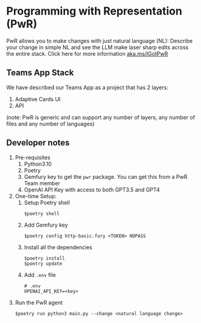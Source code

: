 # Programming with Representation (PwR)

PwR allows you to make changes with just natural language (NL): Describe your change in simple NL and see the LLM make laser sharp edits across the entire stack. Click here for more information [aka.ms/IGotPwR](https://aka.ms/IGotPwR)

## Teams App Stack

We have described our Teams App as a project that has 2 layers:

1. Adaptive Cards UI
2. API 

(note: PwR is generic and can support any number of layers, any number of files and any number of languages)

## Developer notes

1. Pre-requisites
    1. Python3.10
    2. Poetry
    3. Gemfury key to get the `pwr` package. You can get this from a PwR Team member
    4. OpenAI API Key with access to both GPT3.5 and GPT4
2. One-time Setup:
    1. Setup Poetry shell
        ```
        $poetry shell
        ```
    2. Add Gemfury key
        ```
        $poetry config http-basic.fury <TOKEN> NOPASS
        ```
    3. Install all the dependencies
        ```
        $poetry install
        $poetry update
        ```
    4. Add `.env` file
        ```
        # .env
        OPENAI_API_KEY=<key>
        ```
3. Run the PwR agent
    ```
    $poetry run python3 main.py --change <natural language change>
    ```
